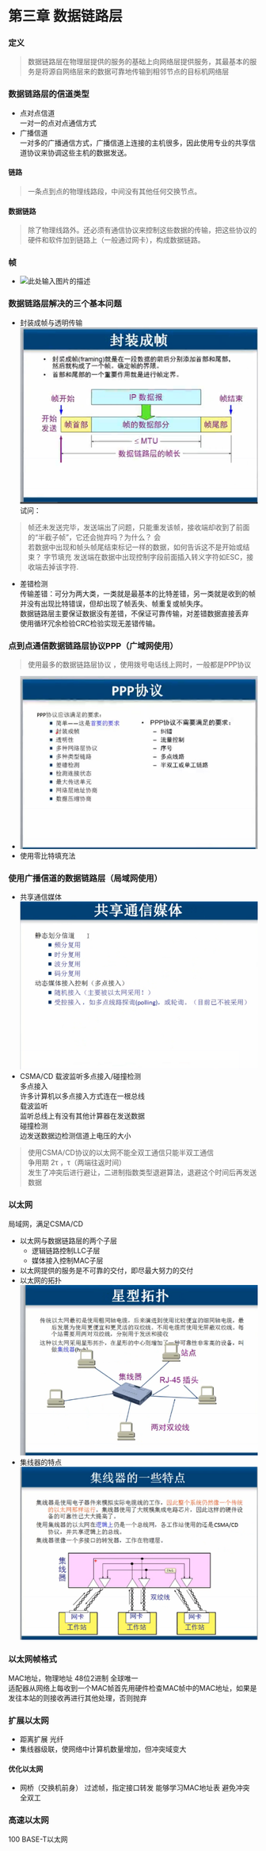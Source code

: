 ﻿# 第三章 数据链路层 
### 定义    
> 数据链路层在物理层提供的服务的基础上向网络层提供服务，其最基本的服务是将源自网络层来的数据可靠地传输到相邻节点的目标机网络层  

### 数据链路层的信道类型  
* 点对点信道     
一对一的点对点通信方式  
* 广播信道  
一对多的广播通信方式，广播信道上连接的主机很多，因此使用专业的共享信道协议来协调这些主机的数据发送。   
#### 链路  
> 一条点到点的物理线路段，中间没有其他任何交换节点。   
#### 数据链路   
> 除了物理线路外。还必须有通信协议来控制这些数据的传输，把这些协议的硬件和软件加到链路上（一般通过网卡），构成数据链路。   
### 帧   
* ![此处输入图片的描述][1]
### 数据链路层解决的三个基本问题   
* 封装成帧与透明传输   
![此处输入图片的描述][2]
试问：
>帧还未发送完毕，发送端出了问题，只能重发该帧，接收端却收到了前面的“半截子帧”，它还会抛弃吗？为什么？ 会    
>若数据中出现和帧头帧尾结束标记一样的数据，如何告诉这不是开始或结束？    字节填充  发送端在数据中出现控制字段前面插入转义字符如ESC，接收端去掉该字符. 
 
* 差错检测   
传输差错：可分为两大类，一类就是最基本的比特差错，另一类就是收到的帧并没有出现比特错误，但却出现了帧丢失、帧重复或帧失序。  
数据链路层主要保证数据没有差错，不保证可靠传输，对差错数据直接丢弃   
使用循环冗余检验CRC检验实现无差错传输。  
### 点到点通信数据链路层协议PPP（广域网使用）     
> 使用最多的数据链路层协议 ，使用拨号电话线上网时，一般都是PPP协议    

* ![此处输入图片的描述][3]   
* 使用零比特填充法   
### 使用广播信道的数据链路层（局域网使用）   
* 共享通信媒体   
![此处输入图片的描述][4]
* CSMA/CD 载波监听多点接入/碰撞检测  
多点接入   
许多计算机以多点接入方式连在一根总线  
载波监听    
监听总线上有没有其他计算器在发送数据      
碰撞检测   
边发送数据边检测信道上电压的大小   

> 使用CSMA/CD协议的以太网不能全双工通信只能半双工通信   
争用期 2τ ，τ（两端往返时间）   
发生了冲突后进行避让，二进制指数类型退避算法，退避这个时间后再发送数据 

### 以太网
局域网，满足CSMA/CD  

* 以太网与数据链路层的两个子层   
    * 逻辑链路控制LLC子层
    * 媒体接入控制MAC子层   
* 以太网提供的服务是不可靠的交付，即尽最大努力的交付   
* 以太网的拓扑   
![此处输入图片的描述][5]  
* 集线器的特点    
![此处输入图片的描述][6]   
### 以太网帧格式   
MAC地址，物理地址 48位2进制 全球唯一   
适配器从网络上每收到一个MAC帧首先用硬件检查MAC帧中的MAC地址，如果是发往本站的则接收再进行其他处理，否则抛弃   
### 扩展以太网  
* 距离扩展 光纤   
* 集线器级联，使网络中计算机数量增加，但冲突域变大   
#### 优化以太网 
* 网桥（交换机前身） 过滤帧，指定接口转发 能够学习MAC地址表  避免冲突 全双工 
### 高速以太网  
100 BASE-T以太网



  [1]: https://github.com/xurui1995/computer-network/blob/master/pic/%E5%B8%A7.png
  [2]: https://github.com/xurui1995/computer-network/blob/master/pic/%E5%B0%81%E8%A3%85%E6%88%90%E5%B8%A7.png
  [3]: https://github.com/xurui1995/computer-network/blob/master/pic/PPP%E5%8D%8F%E8%AE%AE.png
  [4]: https://github.com/xurui1995/computer-network/blob/master/pic/%E5%85%B1%E4%BA%AB%E9%80%9A%E4%BF%A1%E5%AA%92%E4%BD%93.png
  [5]: https://github.com/xurui1995/computer-network/blob/master/pic/%E4%BB%A5%E5%A4%AA%E7%BD%91%E6%8B%93%E6%89%91.png
  [6]: https://github.com/xurui1995/computer-network/blob/master/pic/%E9%9B%86%E7%BA%BF%E5%99%A8%E7%89%B9%E7%82%B9.png